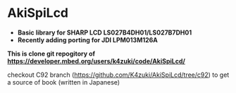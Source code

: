 # AkiSpiLcd
- **Basic library for SHARP LCD LS027B4DH01/LS027B7DH01**
- **Recently adding porting for JDI LPM013M126A**

**This is clone git repogitory of <https://developer.mbed.org/users/k4zuki/code/AkiSpiLcd/>**

checkout C92 branch (<https://github.com/K4zuki/AkiSpiLcd/tree/c92>) to get a source of book
(written in Japanese)
